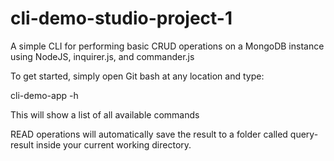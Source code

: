 # cli-demo-studio-project-1
A simple CLI for performing basic CRUD operations on a MongoDB instance using NodeJS, inquirer.js, and commander.js

To get started, simply open Git bash at any location and type:

cli-demo-app -h

This will show a list of all available commands

READ operations will automatically save the result to a folder called query-result inside your current working directory.
